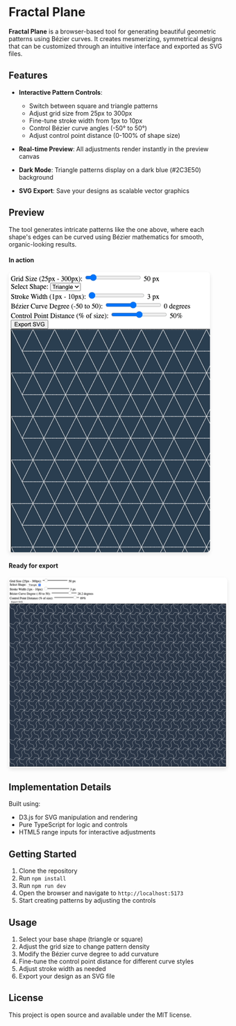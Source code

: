 # Fractal Plane

**Fractal Plane** is a browser-based tool for generating beautiful geometric patterns using Bézier curves. It creates mesmerizing, symmetrical designs that can be customized through an intuitive interface and exported as SVG files.


## Features

- **Interactive Pattern Controls**:
  - Switch between square and triangle patterns
  - Adjust grid size from 25px to 300px
  - Fine-tune stroke width from 1px to 10px
  - Control Bézier curve angles (-50° to 50°)
  - Adjust control point distance (0-100% of shape size)

- **Real-time Preview**: All adjustments render instantly in the preview canvas
- **Dark Mode**: Triangle patterns display on a dark blue (#2C3E50) background
- **SVG Export**: Save your designs as scalable vector graphics


## Preview

The tool generates intricate patterns like the one above, where each shape's edges can be curved using Bézier mathematics for smooth, organic-looking results.

#### In action

<img src="docs/fractal_pattern_example.gif" alt="Pattern Preview" style="max-width: 100%; border-radius: 8px; box-shadow: 0 4px 8px rgba(0,0,0,0.1);">

#### Ready for export

<img src="docs/fractal_pattern_example.png" alt="Pattern Preview" style="max-width: 100%; border-radius: 8px; box-shadow: 0 4px 8px rgba(0,0,0,0.1);">


## Implementation Details

Built using:
- D3.js for SVG manipulation and rendering
- Pure TypeScript for logic and controls
- HTML5 range inputs for interactive adjustments


## Getting Started

1. Clone the repository
2. Run `npm install`
3. Run `npm run dev`
4. Open the browser and navigate to `http://localhost:5173`
5. Start creating patterns by adjusting the controls


## Usage

1. Select your base shape (triangle or square)
2. Adjust the grid size to change pattern density
3. Modify the Bézier curve degree to add curvature
4. Fine-tune the control point distance for different curve styles
5. Adjust stroke width as needed
6. Export your design as an SVG file


## License

This project is open source and available under the MIT license.
